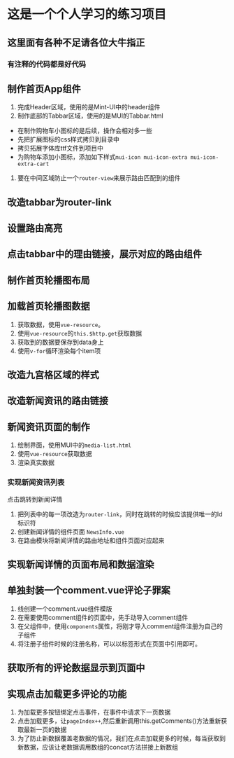 # 这是一个个人学习的练习项目

## 这里面有各种不足请各位大牛指正

### 有注释的代码都是好代码

## 制作首页App组件

1. 完成Header区域，使用的是Mint-UI中的header组件
1. 制作底部的Tabbar区域，使用的是MUI的Tabbar.html

+ 在制作购物车小图标的是后续，操作会相对多一些
+ 先把扩展图标的css样式拷贝到目录中
+ 拷贝拓展字体库ttf文件到项目中
+ 为购物车添加小图标，添加如下样式`mui-icon mui-icon-extra mui-icon-extra-cart`

1. 要在中间区域防止一个`router-view`来展示路由匹配到的组件

## 改造tabbar为router-link

## 设置路由高亮

## 点击tabbar中的理由链接，展示对应的路由组件

## 制作首页轮播图布局

## 加载首页轮播图数据

1. 获取数据，使用`vue-resource`。
1. 使用`vue-resource`的`this.$http.get`获取数据
1. 获取到的数据要保存到data身上
1. 使用`v-for`循环渲染每个item项

## 改造九宫格区域的样式

## 改造新闻资讯的路由链接

## 新闻资讯页面的制作

1. 绘制界面，使用MUI中的`media-list.html`
1. 使用`vue-resource`获取数据
1. 渲染真实数据

### 实现新闻资讯列表

点击跳转到新闻详情

1. 把列表中的每一项改造为`router-link`，同时在跳转的时候应该提供唯一的Id标识符
1. 创建新闻详情的组件页面 `NewsInfo.vue`
1. 在路由模块将新闻详情的路由地址和组件页面对应起来

## 实现新闻详情的页面布局和数据渲染

## 单独封装一个comment.vue评论子罪案

1. 线创建一个comment.vue组件模版
1. 在需要使用comment组件的页面中，先手动导入comment组件
1. 在父组件中，使用`components`属性，将刚才导入comment组件注册为自己的子组件
1. 将注册子组件时候的注册名称，可以以标签形式在页面中引用即可。

## 获取所有的评论数据显示到页面中

## 实现点击加载更多评论的功能

1. 为加载更多按钮绑定点击事件，在事件中请求下一页数据
1. 点击加载更多，让`pageIndex++`,然后重新调用this.getComments()方法重新获取最新一页的数据
1. 为了防止新数据覆盖老数据的情况，我们在点击加载更多的时候，每当获取到新数据，应该让老数据调用数组的concat方法拼接上新数组